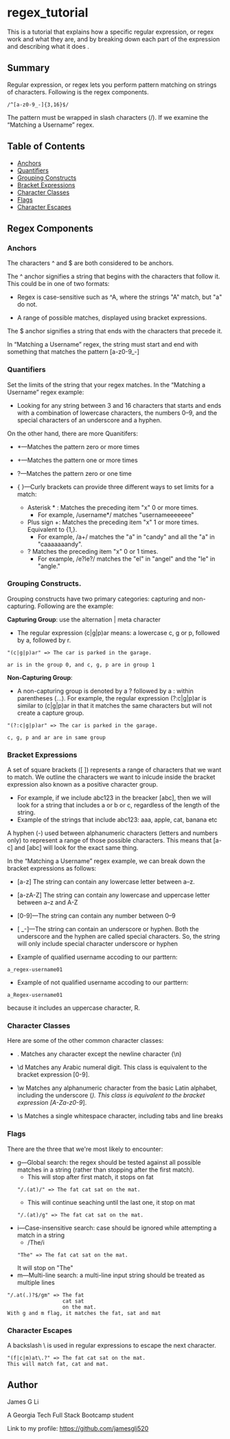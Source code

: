 # regex_tutorial
This is a tutorial that explains how a specific regular expression, or regex work and what they are, and by breaking down each part of the expression and describing what it does
.
## Summary

Regular expression, or regex lets you perform pattern matching on strings of characters. Following is the regex components.
```
/^[a-z0-9_-]{3,16}$/
```
The pattern must be wrapped in slash characters (/). If we examine the “Matching a Username” regex.


## Table of Contents

- [Anchors](#anchors)
- [Quantifiers](#quantifiers)
- [Grouping Constructs](#grouping-constructs)
- [Bracket Expressions](#bracket-expressions)
- [Character Classes](#character-classes)
- [Flags](#flags)
- [Character Escapes](#character-escapes)

## Regex Components

### Anchors
The characters ^ and $ are both considered to be anchors.

The ^ anchor signifies a string that begins with the characters that follow it. This could be in one of two formats:

* Regex is case-sensitive such as ^A, where the strings "A" match, but "a" do not.

* A range of possible matches, displayed using bracket expressions.

The $ anchor signifies a string that ends with the characters that precede it.

In “Matching a Username” regex, the string must start and end with something that matches the pattern [a-z0-9_-]

### Quantifiers
Set the limits of the string that your regex matches. In the “Matching a Username” regex example:
* Looking for any string between 3 and 16 characters that starts and ends with a combination of lowercase characters, the numbers 0–9, and the special characters of an underscore and a hyphen.

On the other hand, there are more Quanitifers:
* *—Matches the pattern zero or more times

* +—Matches the pattern one or more times

* ?—Matches the pattern zero or one time

* { }—Curly brackets can provide three different ways to set limits for a match:

    * Asterisk * : Matches the preceding item "x" 0 or more times. 
        *   For example, /username*/ matches "usernameeeeeee" 
    * Plus sign +: Matches the preceding item "x" 1 or more times. Equivalent to {1,}. 
        *   For example, /a+/ matches the "a" in "candy" and all the "a" in "caaaaaaandy". 
    * ? Matches the preceding item "x" 0 or 1 times. 
        *   For example, /e?le?/ matches the "el" in "angel" and the "le" in "angle."
### Grouping Constructs.
Grouping constructs have two primary categories: capturing and non-capturing. Following are the example:

**Capturing Group**: use the alternation | meta character

* The regular expression (c|g|p)ar means: a lowercase c, g or p, followed by a, followed by r.
```
"(c|g|p)ar" => The car is parked in the garage.

ar is in the group 0, and c, g, p are in group 1
```


**Non-Capturing Group**:
* A non-capturing group is denoted by a ? followed by a : within parentheses (...). For example, the regular expression (?:c|g|p)ar is similar to (c|g|p)ar in that it matches the same characters but will not create a capture group.
```
"(?:c|g|p)ar" => The car is parked in the garage.

c, g, p and ar are in same group
```

### Bracket Expressions
A set of square brackets ([ ]) represents a range of characters that we want to match. We outline the characters we want to inlcude inside the bracket expression also known as a positive character group. 
* For example, if we include abc123 in the breacker [abc], then we will look for a string that includes a or b or c, regardless of the length of the string. 
* Example of the strings that include abc123: aaa, apple, cat,  banana etc 

A hyphen (-) used between alphanumeric characters (letters and numbers only) to represent a range of those possible characters. This means that [a-c] and [abc] will look for the exact same thing.

In the “Matching a Username” regex example, we can break down the bracket expressions as follows:

* [a-z] The string can contain any lowercase letter between a–z.

* [a-zA-Z] The string can contain any lowercase and uppercase letter between a–z and A-Z

* [0-9]—The string can contain any number between 0–9

* [ _-]—The string can contain an underscore or hyphen. Both the underscore and the hyphen are called special characters. So, the string will only include special character underscore or hyphen
* Example of qualified username accoding to our parttern: 
```
a_regex-username01
```
* Example of not qualified username accoding to our parttern: 
```
a_Regex-username01
``` 
because it includes an uppercase character, R.
### Character Classes
Here are some of the other common character classes:

* . Matches any character except the newline character (\n)

* \d Matches any Arabic numeral digit. This class is equivalent to the bracket expression [0-9].

* \w Matches any alphanumeric character from the basic Latin alphabet, including the underscore (_). This class is equivalent to the bracket expression [A-Za-z0-9_].

* \s Matches a single whitespace character, including tabs and line breaks

### Flags
There are the three that we're most likely to encounter:

* g—Global search: the regex should be tested against all possible matches in a string (rather than stopping after the first match).
    *   This will stop after first match, it stops on fat
    ```
    "/.(at)/" => The fat cat sat on the mat.
    ```
    * This will continue seaching until the last one, it stop on mat
    ```
    "/.(at)/g" => The fat cat sat on the mat.
    ```
* i—Case-insensitive search: case should be ignored while attempting a match in a string
    * /The/i
    ```
    "The" => The fat cat sat on the mat.
    ```
    It will stop on "The"
* m—Multi-line search: a multi-line input string should be treated as multiple lines
```
"/.at(.)?$/gm" => The fat
                  cat sat
                  on the mat.
With g and m flag, it matches the fat, sat and mat
```

### Character Escapes
A backslash \ is used in regular expressions to escape the next character.
```
"(f|c|m)at\.?" => The fat cat sat on the mat.
This will match fat, cat and mat.
```
## Author
James G Li

A Georgia Tech Full Stack Bootcamp student 

Link to my profile: https://github.com/jamesgli520